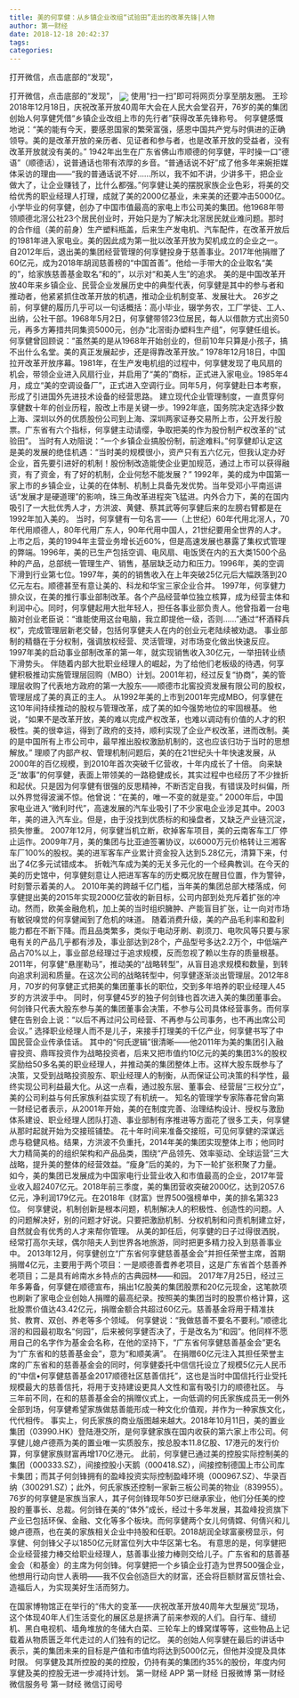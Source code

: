 ```yaml
---
title: 美的何享健：从乡镇企业改组“试验田”走出的改革先锋|人物
author: 第一财经
date: 2018-12-18 20:42:37
tags: 
categories: 
---
```

打开微信，点击底部的“发现”，
<!-- more -->
打开微信，点击底部的“发现”，
<img align="center" border="0" src="https://imgcdn.yicai.com/uppics/images/2018/12/94d693f40d6cb621613ad00f213eef37.jpg" />
使用“扫一扫”即可将网页分享至朋友圈。
王珍
2018年12月18日，庆祝改革开放40周年大会在人民大会堂召开，76岁的美的集团创始人何享健凭借“乡镇企业改组上市的先行者”获得改革先锋称号。
何享健感慨地说：“美的能有今天，要感恩国家的繁荣富强，感恩中国共产党与时俱进的正确领导。美的是改革开放的亲历者、见证者和参与者，也是改革开放的受益者，没有改革开放就没有美的。”
1942年出生在广东省佛山市顺德的何享健，平时操一口“德语”（顺德话），说普通话也带有浓厚的乡音。“普通话说不好”成了他多年来婉拒媒体采访的理由——“我的普通话说不好……所以，我不如不讲，少讲多干，把企业做大了，让企业赚钱了，比什么都强。”何享健让美的摆脱家族企业色彩，将美的交给优秀的职业经理人打理，成就了美的2000亿基业，未来美的还要冲击5000亿。
小学毕业的何享健，创办了中国市值最高的家电上市公司美的集团。他1968年带领顺德北滘公社23个居民创业时，开始只是为了解决北滘居民就业难问题。那时的合作组（美的前身）生产塑料瓶盖，后来生产发电机、汽车配件，在改革开放后的1981年进入家电业。美的因此成为第一批以改革开放为契机成立的企业之一。
自2012年后，退出美的集团经营管理的何享健投身于慈善事业。2017年他捐赠了60亿元，成为2018年胡润慈善榜的“中国首善”。他给一手带大的企业取名“美的”，给家族慈善基金取名“和的”，以示对“和美人生”的追求。
美的是中国改革开放40年来乡镇企业、民营企业发展历史中的典型代表，何享健是其中的参与者和推动者，他紧紧抓住改革开放的机遇，推动企业机制变革、发展壮大。
26岁之前，何享健的履历几乎可以一句话概括：高小毕业，辍学务农，工厂学徒、工人、出纳，公社干部。1968年5月2日，何享健带领23位居民，每人以借款方式出资50元，再多方筹措共同集资5000元，创办“北滘街办塑料生产组”，何享健任组长。
何享健曾回顾说：“虽然美的是从1968年开始创业的，但前10年只算是小孩子，搞不出什么名堂。美的真正发展起步，还是得靠改革开放。”
1978年12月18日，中国拉开改革开放序幕。1981年，在生产发电机组的过程中，何享健发现了电风扇的机会，带领企业进入风扇行业，并启用了“美的”商标，正式进入家电业。1985年4月，成立“美的空调设备厂”，正式进入空调行业。同年5月，何享健赴日本考察，形成了引进国外先进技术设备的经营思路。
建立现代企业管理制度，一直贯穿何享健数十年的创业历程，股改上市是关键一步。1992年底，国务院决定选择少数上海、深圳以外的优质股份公司到上海、深圳两家证券交易所上市，公开发行股票。广东省有六个指标，何享健主动请缨，争取把美的作为股份制产权改革的“试验田”。
当时有人劝阻说：“一个乡镇企业搞股份制，前途难料。”何享健却认定这是美的发展的绝佳机遇：“当时美的规模很小，资产只有五六亿元，但我认定办好企业，首先要引进好的机制！股份制改造能使企业更加规范，通过上市可以获得融资，有了资金，有了好的机制，企业何愁不能发展？”
1992年，美的成为中国第一家上市的乡镇企业，让美的在体制、机制上具备先发优势。当年受邓小平南巡讲话“发展才是硬道理”的影响，珠三角改革进程突飞猛进。内外合力下，美的在国内吸引了一大批优秀人才，方洪波、黄健、蔡其武等何享健后来的左膀右臂都是在1992年加入美的。
当时，何享健有一句名言——（上世纪）60年代用北滘人，70年代用顺德人，80年代用广东人，90年代用中国人，21世纪要用全世界的人才。
上市之后，美的1994年主营业务增长近60%，但是高速发展也暴露了集权式管理的弊端。1996年，美的已生产包括空调、电风扇、电饭煲在内的五大类1500个品种的产品，总部统一管理生产、销售，基层缺乏动力和压力。1996年，美的空调下滑到行业第七位。1997年，美的的销售收入在上年突破25亿元后大幅跌落到20亿元左右。顺德甚至有意让美的、科龙和华宝三家企业合并。
1997年，何享健力排众议，在美的推行事业部制改革。各个产品经营单位独立核算，成为经营主体和利润中心。同时，何享健起用大批年轻人，担任各事业部负责人。他曾指着一台电脑对创业老臣说：“谁能使用这台电脑，我立即提他一级，否则……”通过“杯酒释兵权”，完成管理层新老交替，包括何享健夫人在内的创业元老陆续被劝退。
事业部制的精髓在于分权制，强调放权经营、灵活管理，对市场变化做出快速反应。1997年美的启动事业部制改革的第一年，就实现销售收入30亿元，一举扭转业绩下滑势头。
伴随着内部大批职业经理人的崛起，为了给他们老板级的待遇，何享健积极推动实施管理层回购（MBO）计划。2001年初，经过反复“协商”，美的管理层收购了代表地方政府的第一大股东——顺德市北窖投资发展有限公司的股权，管理层成了美的真正的主人。
从1992年美的上市到2001年完成MBO，何享健在这10年间持续推动的股权与管理改革，成了美的如今强势地位的牢固根基。
他说，“如果不是改革开放，美的难以完成产权改革，也难以调动有价值的人才的积极性。美的很幸运，得到了政府的支持，顺利实现了企业产权改革，进而改制。美的是中国所有上市公司中，最早推出股权激励机制的，这也应该归功于当时的思想解放。”
理顺了内部产权、管理机制问题后，美的在21世纪头十年快速发展，从2000年的百亿规模，到2010年首次突破千亿营收，十年内成长了十倍。
向来缺乏“故事”的何享健，表面上带领美的一路稳健成长，其实过程中也经历了不少挫折和起伏。只是因为何享健有很强的反思精神，不断否定自我，有错误及时纠偏，所以外界觉得波澜不惊。他曾说：“在美的，唯一不变的就是变。”
2000年后，中国家电业进入“微利时代”，高速发展的汽车业吸引了不少家电企业涉足其中。2003年，美的进入汽车业。但是，由于没找到优质标的和操盘者，又缺乏产业链沉淀，损失惨重。
2007年12月，何享健当机立断，砍掉客车项目，美的云南客车工厂停止运作。2009年7月，美的集团与比亚迪签署协议，以6000万元价格转让三湘客车厂100%的股权。美的进军客车产业累计资金投入达到5.28亿元，清算下来，付出了4亿多元试错成本。
折戟汽车成为美的无关多元化的一个经典教训。在今天的美的历史馆中，何享健刻意让人把进军客车的历史概况放在醒目位置，作为警钟，时刻警示着美的人。
2010年美的跨越千亿门槛，当年美的集团总部大楼落成，何享健提出美的2015年实现2000亿营收的新目标，公司内部到处充斥着扩张的冲动。然而，欧美金融危机，加上美的当时组织臃肿、产能盲目扩张，让一向对市场有敏锐嗅觉的何享健闻到了危机的味道。
随着消费升级，美的产品毛利率和盈利能力都在不断下降。而且品类繁多，类似于电动牙刷、剃须刀、电吹风等只要与家电有关的产品几乎都有涉及，事业部达到28个，产品型号多达2.2万个，中低端产品占70%以上，事业部总经理过于追求规模，反而忽视了赖以生存的质量根基。
2011年，何享健“悬崖勒马”，推动美的“战略转型”，从盲目追求规模和数量，到转向追求利润和质量。在这次公司的战略转型中，何享健逐渐淡出管理层。2012年8月，70岁的何享健正式把美的集团董事长的职位，交到多年培养的职业经理人45岁的方洪波手中。
同时，何享健45岁的独子何剑锋也首次进入美的集团董事会。何剑锋只代表大股东参与美的集团董事会决策，不参与公司具体经营事务。而何享健在告别会上说：“以后不再过问公司经营、不再参与公司事务，也不再出席公司会议。”
选择职业经理人而不是儿子，来接手打理美的千亿产业，何享健书写了中国民营企业传承佳话。
其中的“何氏逻辑”很清晰——他2011年为美的集团引入融睿投资、鼎晖投资作为战略投资者，后来又把市值约10亿元的美的集团3%的股权奖励给50多名美的职业经理人，并推动美的集团整体上市。这样大股东既参与了决策，又受到战略投资股东、职业经理人的制衡，从而保证公司决策的科学性，最终实现公司利益最大化。从这一点看，通过股东层、董事会、经营层“三权分立”，美的公司利益与何氏家族利益实现了有机统一。
知名的管理学专家陈春花曾向第一财经记者表示，从2001年开始，美的在制度完善、治理结构设计、授权与激励体系建设、职业经理人团队打造、事业部制有序推进等方面花了很多工夫，何享健从那时起就开始为交接班铺垫。
花十年时间来准备交接班，可见何享健的深谋远虑与稳健风格。结果，方洪波不负重托，2014年美的集团实现整体上市；他同时大力精简美的的组织架构和产品品类，围绕“产品领先、效率驱动、全球运营”三大战略，提升美的整体的经营效益。“瘦身”后的美的，为下一轮扩张积聚了力量。
如今，美的集团已发展成为中国家电行业营业收入和市值最高的企业，2017年营业收入超2407亿元。2018年前三季度，美的集团营收突破2000亿，达到2057.6亿元，净利润179亿元。在2018年《财富》世界500强榜单中，美的排名第323位。
何享健说，机制创新是根本问题，机制解决人的积极性、创造性的问题。人的问题解决好，别的问题才好说。只要把激励机制、分权机制和问责机制建立好，自然就会有优秀的人才来帮你管理。
从美的卸任后，何享健的日子过得很洒脱，经常打高尔夫球，偶尔陪夫人到世界各地旅游，同时把更多精力投入到慈善事业中。
2013年12月，何享健创立“广东省何享健慈善基金会”并担任荣誉主席，首期捐赠4亿元，主要用于两个项目：一是顺德善耆养老项目，这是广东省首个慈善养老项目；二是具有岭南水乡特点的古典园林——和园。
2017年7月25日，经过三年多筹备，何享健在顺德宣布，捐出1亿股美的集团股票和20亿元现金，这笔款项也刷新了家电企业创始人捐赠的最高纪录。按照美的集团当时的股票价格计算，这批股票价值达43.42亿元，捐赠金额合共超过60亿元。慈善基金将用于精准扶贫、教育、双创、养老等多个领域。
何享健说：“我做慈善不要名不要利。”顺德北滘的和园最初取名“何园”，后来被何享健否决了，于是改名为“和园”。他同样不愿用自己的名字作为基金会名称，在他的坚持下，“广东省何享健慈善基金会”更名为“广东省和的慈善基金会”，意为“和顺美满”。
在捐赠60亿元注入其担任荣誉主席的广东省和的慈善基金会的同时，何享健委托中信信托设立了规模5亿元人民币的“中信•何享健慈善基金2017顺德社区慈善信托”，这也是当时中国信托行业受托规模最大的慈善信托，将用于支持建设更具人文性和富有吸引力的顺德社区。
与三年前不同，在和的慈善基金会的捐赠仪式上，一向低调的何氏家族成员无一例外全部到场，何享健希望家族做慈善能形成一种文化价值观，并作为一种家族文化，代代相传。
事实上，何氏家族的商业版图越来越大。2018年10月11日，美的置业集团（03990.HK）登陆港交所，是何享健家族在国内收获的第六家上市公司。何享健儿媳卢德燕为美的置业唯一实质股东，按总股本11.8亿股、17港元的发行价算，何享健家族财富再增170亿港元。
此前，何享健已通过美的控股实际控制美的集团（000333.SZ），间接控股小天鹅（000418.SZ），间接控制德国上市公司库卡集团；而其子何剑锋拥有的盈峰投资实际控制盈峰环境（000967.SZ）、华录百纳（300291.SZ）；此外，何氏家族还控制一家新三板公司美的物业（839955）。
76岁的何享健是家族当家人，其子何剑锋现年50岁已继承家业，他们分任美的控股的董事长、总裁。何剑锋在美的“体外”成长，经过十多年发展，其盈峰投资旗下产业已包括环保、金融、文化等多个板块。而何享健两个女儿何倩嫦、何倩兴和儿媳卢德燕，也在美的家族相关企业中持股和任职。2018胡润全球富豪榜显示，何享健、何剑锋父子以1850亿元财富位列大中华区第七名。
有意思的是，何享健把企业经营接力棒交给职业经理人，慈善事业接力棒则交给儿子。广东省和的慈善基金会（和基金）的主席为何剑锋。何享健把一个乡镇企业打造为世界500强企业，他想用行动向世人表明——我不仅会创造巨大的财富，还会将巨额财富反馈社会、造福后人，为实现美好生活而努力。
 
 
在国家博物馆正在举行的“伟大的变革——庆祝改革开放40周年大型展览”现场，这个体现40年人们生活变化的展区总是挤满了前来参观的人们。自行车、缝纫机、黑白电视机、墙角堆放的冬储大白菜、三轮车上的蜂窝煤等等，这些物品上记载着从物质匮乏年代走过的人们独有的记忆。
美的创始人何享健在最后的讲话中表示，美的集团未来的目标是产值和市值均将达到5000亿元，但他并没提及具体时限。
何享健及其所控股的美的控股，仍持有美的集团约35%的股份，年度内何享健及美的控股无进一步减持计划。
第一财经
APP
第一财经
日报微博
第一财经
微信服务号
第一财经
微信订阅号
